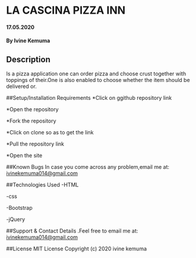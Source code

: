 # LA CASCINA PIZZA INN
#### 17.05.2020
#### By Ivine Kemuma
## Description
  Is a pizza application one can order pizza and choose crust together with toppings of their.One is also enabled to choose whether the item should be delivered or.

##Setup/Installation Requirements
  *Click on ggithub repository link

  *Open the repository

  *Fork the repository

  *Click on clone so as to get the link

  *Pull the repository link

  *Open the site

##Known Bugs
   In case you come across any problem,email me at:
         ivinekemuma014@gmail.com

##Technologies Used
  -HTML

  -css

  -Bootstrap

  -jQuery

##Support & Contact Details
  .Feel free to email me at:
     ivinekemuma014@gmail.com

##License
     MIT License Copyright (c) 2020 
         ivine kemuma

